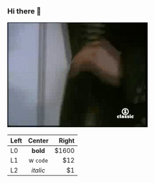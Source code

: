 ### Hi there 👋

![don't tell me you're too blind to see](docs/rickroll.gif)


| Left |  Center  | Right |
|:-----|:--------:|------:|
| L0   | **bold** | $1600 |
| L1   |w  `code`  |   $12 |
| L2   | _italic_ |    $1 |

<!--
**sammcgrail/sammcgrail** is a ✨ _special_ ✨ repository because its `README.md` (this file) appears on your GitHub profile.

Here are some ideas to get you started:

- 🔭 I’m currently working on ...
- 🌱 I’m currently learning ...
- 👯 I’m looking to collaborate on ...
- 🤔 I’m looking for help with ...
- 💬 Ask me about ...
- 📫 How to reach me: ...
- 😄 Pronouns: ...
- ⚡ Fun fact: ...
-->

